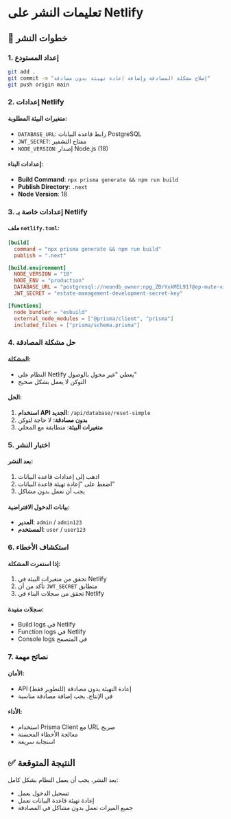 # تعليمات النشر على Netlify

## 🚀 خطوات النشر

### 1. إعداد المستودع
```bash
git add .
git commit -m "إصلاح مشكلة المصادقة وإضافة إعادة تهيئة بدون مصادقة"
git push origin main
```

### 2. إعدادات Netlify

#### متغيرات البيئة المطلوبة:
- `DATABASE_URL`: رابط قاعدة البيانات PostgreSQL
- `JWT_SECRET`: مفتاح التشفير
- `NODE_VERSION`: إصدار Node.js (18)

#### إعدادات البناء:
- **Build Command**: `npx prisma generate && npm run build`
- **Publish Directory**: `.next`
- **Node Version**: 18

### 3. إعدادات خاصة بـ Netlify

#### ملف `netlify.toml`:
```toml
[build]
  command = "npx prisma generate && npm run build"
  publish = ".next"

[build.environment]
  NODE_VERSION = "18"
  NODE_ENV = "production"
  DATABASE_URL = "postgresql://neondb_owner:npg_ZBrYxkMEL91f@ep-mute-violet-ad0dmo9y-pooler.c-2.us-east-1.aws.neon.tech/neondb?sslmode=require&channel_binding=require"
  JWT_SECRET = "estate-management-development-secret-key"

[functions]
  node_bundler = "esbuild"
  external_node_modules = ["@prisma/client", "prisma"]
  included_files = ["prisma/schema.prisma"]
```

### 4. حل مشكلة المصادقة

#### المشكلة:
- النظام على Netlify يعطي "غير مخول بالوصول"
- التوكن لا يعمل بشكل صحيح

#### الحل:
1. **استخدام API الجديد**: `/api/database/reset-simple`
2. **بدون مصادقة**: لا حاجة لتوكن
3. **متغيرات البيئة**: متطابقة مع المحلي

### 5. اختبار النشر

#### بعد النشر:
1. اذهب إلى إعدادات قاعدة البيانات
2. اضغط على "إعادة تهيئة قاعدة البيانات"
3. يجب أن تعمل بدون مشاكل

#### بيانات الدخول الافتراضية:
- **المدير**: `admin` / `admin123`
- **المستخدم**: `user` / `user123`

### 6. استكشاف الأخطاء

#### إذا استمرت المشكلة:
1. تحقق من متغيرات البيئة في Netlify
2. تأكد من أن `JWT_SECRET` متطابق
3. تحقق من سجلات البناء في Netlify

#### سجلات مفيدة:
- Build logs في Netlify
- Function logs في Netlify
- Console logs في المتصفح

### 7. نصائح مهمة

#### الأمان:
- API إعادة التهيئة بدون مصادقة (للتطوير فقط)
- في الإنتاج، يجب إضافة مصادقة مناسبة

#### الأداء:
- استخدام Prisma Client مع URL صريح
- معالجة الأخطاء المحسنة
- استجابة سريعة

## ✅ النتيجة المتوقعة

بعد النشر، يجب أن يعمل النظام بشكل كامل:
- تسجيل الدخول يعمل
- إعادة تهيئة قاعدة البيانات تعمل
- جميع الميزات تعمل بدون مشاكل في المصادقة